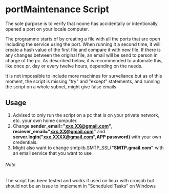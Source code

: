 # portMaintenance Script

The sole purpose is to verify that noone has accidentally or intentionally opened a port on your locale computer.

The programme starts of by creating a file with all the ports that are open including the service using the port.
When running it a second time, it will create a hash value of the first file and compare it with new file.
If there is any changes between the original file, an email will be send to person in charge of the pc.
As described below, it is recommended to automate this, like once pr. day or every twelve hours, depending on the needs.

It is not impossible to include more machines for surveliance but as of this moment, the script is missing "try" and "except" statements, and running the script on a whole subnet, might give false emails-  

## Usage

1. Advised to only run the script on a pc that is on your private network, etc. your own home computer.
2. Change __sender_email="xxx.XX@gmail.com"__, __reciever_email="xxx.XX@gmail.com"__ and __server.login("xxx.XXXX@gmail.com",APP password)__ with your own credentials.
3. Might also want to change smtplib.SMTP_SSL(__"SMTP.gmail.com"__ with an email service that you want to use

###### Note
The script has been tested and works if used on linux with cronjob 
but should not be an issue to implement in "Scheduled Tasks" on Windows
